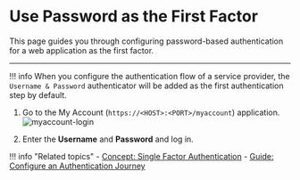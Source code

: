 # Use Password as the First Factor


This page guides you through configuring password-based authentication for a web application as the first factor.

----

!!! info
    When you configure the authentication flow of a service provider, the `Username & Password` authenticator will be added as the first authentication step by default.

1. Go to the My Account (`https://<HOST>:<PORT>/myaccount`) application.
![myaccount-login]( {{base_path}}/assets/img/fragments/myaccount-login.png)

2. Enter the **Username** and **Password** and log in.

!!! info "Related topics"
    - [Concept: Single Factor Authentication]({{base_path}}/references/concepts/authentication/intro-authentication#single-factor-authentication)
    - [Guide: Configure an Authentication Journey]({{base_path}}/configure-authentication-journey)
    <!--- - [Quick Start: Multi-Factor Authentication]({{base_path}}/quickstarts/mfa-sample) -->
 
